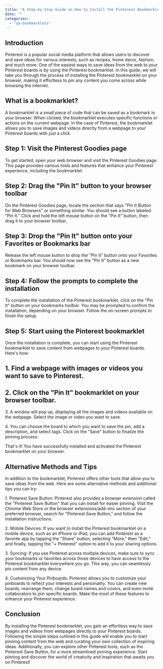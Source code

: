 ```yaml
---
title: "A Step-by-Step Guide on How to Install the Pinterest Bookmarklet"
date: ""
categories: 
  - "qa-bookmarklets"
---
```


## Introduction

Pinterest is a popular social media platform that allows users to discover and save ideas for various interests, such as recipes, home decor, fashion, and much more. One of the easiest ways to save ideas from the web to your Pinterest boards is by using the Pinterest bookmarklet. In this guide, we will take you through the process of installing the Pinterest bookmarklet on your browser, making it effortless to pin any content you come across while browsing the internet.

## What is a bookmarklet?

A bookmarklet is a small piece of code that can be saved as a bookmark in your browser. When clicked, the bookmarklet executes specific functions or actions on the current webpage. In the case of Pinterest, the bookmarklet allows you to save images and videos directly from a webpage to your Pinterest boards with just a click.

## Step 1: Visit the Pinterest Goodies page

To get started, open your web browser and visit the Pinterest Goodies page. This page provides various tools and features that enhance your Pinterest experience, including the bookmarklet.

## Step 2: Drag the "Pin It" button to your browser toolbar

On the Pinterest Goodies page, locate the section that says "Pin It Button for Web Browsers" or something similar. You should see a button labeled "Pin It." Click and hold the left mouse button on the "Pin It" button, then drag it to your browser toolbar.

## Step 3: Drop the "Pin It" button onto your Favorites or Bookmarks bar

Release the left mouse button to drop the "Pin It" button onto your Favorites or Bookmarks bar. You should now see the "Pin It" button as a new bookmark on your browser toolbar.

## Step 4: Follow the prompts to complete the installation

To complete the installation of the Pinterest bookmarklet, click on the "Pin It" button on your bookmarks toolbar. You may be prompted to confirm the installation, depending on your browser. Follow the on-screen prompts to finish the setup.

## Step 5: Start using the Pinterest bookmarklet

Once the installation is complete, you can start using the Pinterest bookmarklet to save content from webpages to your Pinterest boards. Here's how:

## 1\. Find a webpage with images or videos you want to save to Pinterest.

## 2\. Click on the "Pin It" bookmarklet on your browser toolbar.

3\. A window will pop up, displaying all the images and videos available on the webpage. Select the image or video you want to save.

4\. You can choose the board to which you want to save the pin, add a description, and select tags. Click on the "Save" button to finalize the pinning process.

That's it! You have successfully installed and activated the Pinterest bookmarklet on your browser.

## Alternative Methods and Tips

In addition to the bookmarklet, Pinterest offers other tools that allow you to save ideas from the web. Here are some alternative methods and additional tips you can try:

1\. Pinterest Save Button: Pinterest also provides a browser extension called the "Pinterest Save Button" that you can install for easier pinning. Visit the Chrome Web Store or the browser extensions/add-ons section of your preferred browser, search for "Pinterest Save Button," and follow the installation instructions.

2\. Mobile Devices: If you want to install the Pinterest bookmarklet on a mobile device, such as an iPhone or iPad, you can add Pinterest as a favorite app by tapping the "Share" button, selecting "More," then "Edit," and finally, tapping the "+ Pinterest" option to add it to your sharing options.

3\. Syncing: If you use Pinterest across multiple devices, make sure to sync your bookmarks or favorites across those devices to have access to the Pinterest bookmarklet everywhere you go. This way, you can seamlessly pin content from any device.

4\. Customizing Your Pinboards: Pinterest allows you to customize your pinboards to reflect your interests and personality. You can create new boards, rearrange them, change board names and covers, and even invite collaborators to join specific boards. Make the most of these features to enhance your Pinterest experience.

## Conclusion

By installing the Pinterest bookmarklet, you gain an effortless way to save images and videos from webpages directly to your Pinterest boards. Following the simple steps outlined in this guide will enable you to start pinning content from the web and curating your own collection of inspiring ideas. Additionally, you can explore other Pinterest tools, such as the Pinterest Save Button, for a more streamlined pinning experience. Start pinning and discover the world of creativity and inspiration that awaits you on Pinterest!
